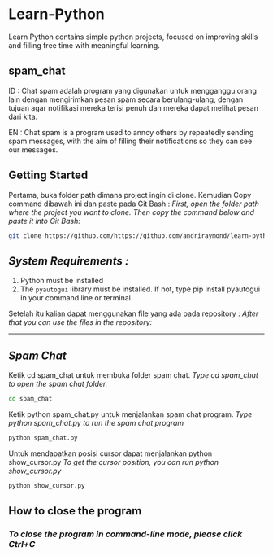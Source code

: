 # Learn-Python

Learn Python contains simple python projects, focused on improving skills and filling free time with meaningful learning.

## spam_chat
ID : Chat spam adalah program yang digunakan untuk mengganggu orang lain dengan mengirimkan pesan spam secara berulang-ulang, dengan tujuan agar notifikasi mereka terisi penuh dan mereka dapat melihat pesan dari kita.

EN : Chat spam is a program used to annoy others by repeatedly sending spam messages, with the aim of filling their notifications so they can see our messages.

## Getting Started

Pertama, buka folder path dimana project ingin di clone. Kemudian Copy command dibawah ini dan paste pada Git Bash :
*First, open the folder path where the project you want to clone. Then copy the command below and paste it into Git Bash:*

```bash
git clone https://github.com/https://github.com/andriraymond/learn-python.git
```

## *System Requirements :*
1. Python must be installed
2. The `pyautogui` library must be installed. If not, type pip install pyautogui in your command line or terminal.

Setelah itu kalian dapat menggunakan file yang ada pada repository :
*After that you can use the files in the repository:*

----------------------------------------------------------------

## *Spam Chat*
Ketik cd spam_chat untuk membuka folder spam chat.
*Type cd spam_chat to open the spam chat folder.*

```bash
cd spam_chat
```

Ketik python spam_chat.py untuk menjalankan spam chat program.
*Type python spam_chat.py to run the spam chat program*

```bash
python spam_chat.py
```

Untuk mendapatkan posisi cursor dapat menjalankan python show_cursor.py
*To get the cursor position, you can run python show_cursor.py*

```bash
python show_cursor.py
```

## How to close the program
### *To close the program in command-line mode, please click Ctrl+C*

